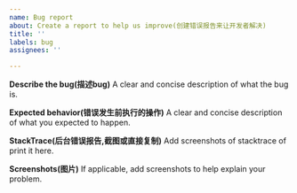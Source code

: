 ```yaml
---
name: Bug report
about: Create a report to help us improve(创建错误报告来让开发者解决)
title: ''
labels: bug
assignees: ''

---
```


**Describe the bug(描述bug)**
A clear and concise description of what the bug is.

**Expected behavior(错误发生前执行的操作)**
A clear and concise description of what you expected to happen.

**StackTrace(后台错误报告,截图或直接复制)**
Add screenshots of stacktrace of print it here.

**Screenshots(图片)**
If applicable, add screenshots to help explain your problem.
